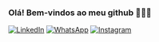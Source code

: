 ### Olá! Bem-vindos ao meu github 👨🏽‍💻

[![LinkedIn](https://img.shields.io/badge/LinkedIn-0077B5?style=for-the-badge&logo=linkedin&logoColor=white)](https://www.linkedin.com/in/gui-carv/)
[![WhatsApp](https://img.shields.io/badge/WhatsApp-25D366?style=for-the-badge&logo=whatsapp&logoColor=white)](https://wa.me/5513996950829)
[![Instagram](https://img.shields.io/badge/Instagram-E4405F?style=for-the-badge&logo=instagram&logoColor=white)](https://www.instagram.com/guicarv__/)
